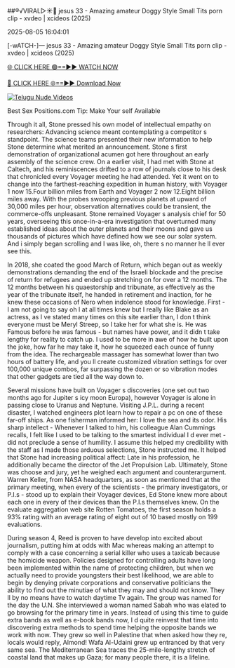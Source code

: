##®️√VIRAL▷☀️👄    jesus 33 - Amazing amateur Doggy Style Small Tits porn clip - xvdeo &#124; xcideos (2025)

2025-08-05 16:04:01



[-wATCH-]—    jesus 33 - Amazing amateur Doggy Style Small Tits porn clip - xvdeo &#124; xcideos (2025)

[🌐 CLICK HERE 🟢==►► WATCH NOW](https://www.youtucams.com/tracking/githubcom)

[🔴 CLICK HERE 🌐==►► Download Now](https://www.youtucams.com/tracking/githubcom)

[![Telugu Nude Videos](https://i.imgur.com/dJHk4Zq.gif)](https://www.youtucams.com/tracking/githubcom)



Best Sex Positions.com Tip: Make Your self Available

Through it all, Stone pressed his own model of intellectual empathy on researchers: Advancing science meant contemplating a competitor s standpoint. The science teams presented their new information to help Stone determine what merited an announcement. Stone s first demonstration of organizational acumen got here throughout an early assembly of the science crew. On a earlier visit, I had met with Stone at Caltech, and his reminiscences drifted to a row of journals close to his desk that chronicled every Voyager meeting he had attended. Yet it went on to change into the farthest-reaching expedition in human history, with Voyager 1 now 15.Four billion miles from Earth and Voyager 2 now 12.Eight billion miles away. With the probes swooping previous planets at upward of 30,000 miles per hour, observation alternatives could be transient, the commerce-offs unpleasant. Stone remained Voyager s analysis chief for 50 years, overseeing this once-in-a-era investigation that overturned many established ideas about the outer planets and their moons and gave us thousands of pictures which have defined how we see our solar system. And i simply began scrolling and I was like, oh, there s no manner he ll ever see this.

In 2018, she coated the good March of Return, which began out as weekly demonstrations demanding the end of the Israeli blockade and the precise of return for refugees and ended up stretching on for over a 12 months. The 12 months between his quaestorship and tribunate, as effectively as the year of the tribunate itself, he handed in retirement and inaction, for he knew these occasions of Nero when indolence stood for knowledge. First - I am not going to say  oh I at all times knew  but I really like Blake as an actress, as I ve stated many times on this site earlier than, I don t think everyone must be Meryl Streep, so I take her for what she is. He was  Famous  before he was famous - but names have power, and it didn t take lengthy for reality to catch up. I used to be more in awe of how he built upon the joke, how far he may take it, how he squeezed each ounce of funny from the idea. The rechargeable massager has somewhat lower than two hours of battery life, and you ll create customized vibration settings for over 100,000 unique combos, far surpassing the dozen or so vibration modes that other gadgets are tied all the way down to.

Several missions have built on Voyager s discoveries (one set out two months ago for Jupiter s icy moon Europa), however Voyager is alone in passing close to Uranus and Neptune. Visiting J.P.L. during a recent disaster, I watched engineers plot learn how to repair a pc on one of these far-off ships. As one fisherman informed her:  I love the sea and its odor. His sharp intellect -  Whenever I talked to him,  his colleague Alan Cummings recalls,  I felt like I used to be talking to the smartest individual I d ever met  - did not preclude a sense of humility.  I assume this helped my credibility with the staff as I made those arduous selections,  Stone instructed me. It helped that Stone had increasing political affect: Late in his profession, he additionally became the director of the Jet Propulsion Lab. Ultimately, Stone was choose and jury, yet he weighed each argument and counterargument. Warren Keller, from NASA headquarters, as soon as mentioned that at the primary meeting, when every of the scientists - the primary investigators, or P.I.s - stood up to explain their Voyager devices,  Ed Stone knew more about each one in every of their devices than the P.I.s themselves knew. On the evaluate aggregation web site Rotten Tomatoes, the first season holds a 93% rating with an average rating of eight out of 10 based mostly on 199 evaluations.

During season 4, Reed is proven to have develop into excited about journalism, putting him at odds with Mac whereas making an attempt to comply with a case concerning a serial killer who uses a taxicab because the homicide weapon. Policies designed for controlling adults have long been implemented within the name of protecting children, but when we actually need to provide youngsters their best likelihood, we are able to begin by denying private corporations and conservative politicians the ability to find out the minutiae of what they may and should not know. They ll by no means have to watch daytime Tv again. The group was named for the day the U.N. She interviewed a woman named Sabah who was elated to go browsing for the primary time in years. Instead of using this time to guide extra bands as well as e-book bands now, I d quite reinvest that time into discovering extra methods to spend time helping the opposite bands we work with now.  They grew so well in Palestine that when asked how they re, locals would reply,  Almond! Wafa Al-Udaini grew up entranced by that very same sea. The Mediterranean Sea traces the 25-mile-lengthy stretch of coastal land that makes up Gaza; for many people there, it is a lifeline.